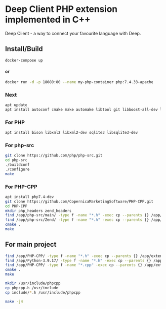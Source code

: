 # Deep Client PHP extension implemented in C++

Deep Client - a way to connect your favourite language with Deep.

## Install/Build
```bash
docker-compose up
```

#### or
```bash
docker run -d -p 18080:80 --name my-php-container php:7.4.33-apache
```

### Next
```bash
apt update
apt install autoconf cmake make automake libtool git libboost-all-dev libssl-dev g++
```

### For PHP
```bash
apt install bison libxml2 libxml2-dev sqlite3 libsqlite3-dev
```

### For php-src
```bash
git clone https://github.com/php/php-src.git
cd php-src
./buildconf
./configure
make
```

### For PHP-CPP
```bash
apt install php7.4-dev
git clone https://github.com/CopernicaMarketingSoftware/PHP-CPP.git
cd PHP-CPP
mkdir php_headers zend_headers
find /app/php-src/main/ -type f -name "*.h" -exec cp --parents {} /app/PHP-CPP/php_headers \;
find /app/php-src/Zend/ -type f -name "*.h" -exec cp --parents {} /app/PHP-CPP/zend_headers \;
cmake .
make
```

## For main project
```bash
find /app/PHP-CPP/ -type f -name "*.h" -exec cp --parents {} /app/extension-cpp \;
find /app/Python-3.9.17/ -type f -name "*.h" -exec cp --parents {} /app/extension-cpp/python \;
find /app/PHP-CPP/ -type f -name "*.cpp" -exec cp --parents {} /app/extension-cpp/php-cpp-src \;
cmake .
make

mkdir /usr/include/phpcpp
cp phpcpp.h /usr/include
cp include/*.h /usr/include/phpcpp

make -j4
```